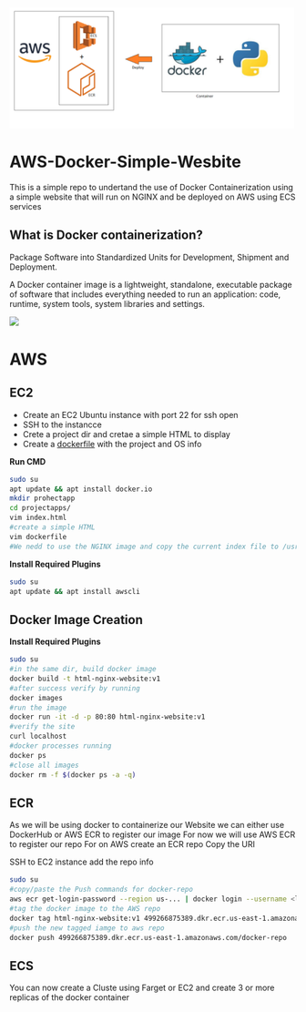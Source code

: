 <img src="https://github.com/austinnoronha/AWS-Docker-Simple-Wesbite/blob/main/images/docker-aws-flow-diagram-2.png" width="500"/>

# AWS-Docker-Simple-Wesbite
 
This is a simple repo to undertand the use of Docker Containerization using a simple website that will run on NGINX and be deployed on AWS using ECS services

## What is Docker containerization?
Package Software into Standardized Units for Development, Shipment and Deployment.

A Docker container image is a lightweight, standalone, executable package of software that includes everything needed to run an application: code, runtime, system tools, system libraries and settings.

<image src="https://github.com/austinnoronha/AWS-Docker-Simple-Wesbite/blob/main/images/docker-containerized-appliction-example-1.png" border="0" width="400"/>

# AWS

## EC2
- Create an EC2 Ubuntu instance with port 22 for ssh open
- SSH to the instancce
- Crete a project dir and cretae a simple HTML to display 
- Create a <a href="https://github.com/austinnoronha/AWS-Docker-Simple-Wesbite/blob/main/dockerfile">dockerfile</a> with the project and OS info

__Run CMD__

```sh
sudo su
apt update && apt install docker.io
mkdir prohectapp
cd projectapps/
vim index.html
#create a simple HTML
vim dockerfile
#We nedd to use the NGINX image and copy the current index file to /usr/share/nginx/html/
```

__Install Required Plugins__

```sh
sudo su
apt update && apt install awscli
```
 

## Docker Image Creation

__Install Required Plugins__

```sh
sudo su
#in the same dir, build docker image
docker build -t html-nginx-website:v1
#after success verify by running 
docker images
#run the image
docker run -it -d -p 80:80 html-nginx-website:v1
#verify the site 
curl localhost
#docker processes running
docker ps
#close all images
docker rm -f $(docker ps -a -q)
```
 
## ECR

As we will be using docker to containerize our Website we can either use DockerHub or AWS ECR to register our image
For now we will use AWS ECR to register our repo
For on AWS create an ECR repo
Copy the URI

SSH to EC2 instance add the repo info
```sh
sudo su
#copy/paste the Push commands for docker-repo
aws ecr get-login-password --region us-... | docker login --username <login> --password-stdin .....amazonaws.co
#tag the docker image to the AWS repo
docker tag html-nginx-website:v1 499266875389.dkr.ecr.us-east-1.amazonaws.com/docker-repo
#push the new tagged iamge to aws repo
docker push 499266875389.dkr.ecr.us-east-1.amazonaws.com/docker-repo
```

## ECS

You can now create a Cluste using Farget or EC2 and create 3 or more replicas of the docker container

